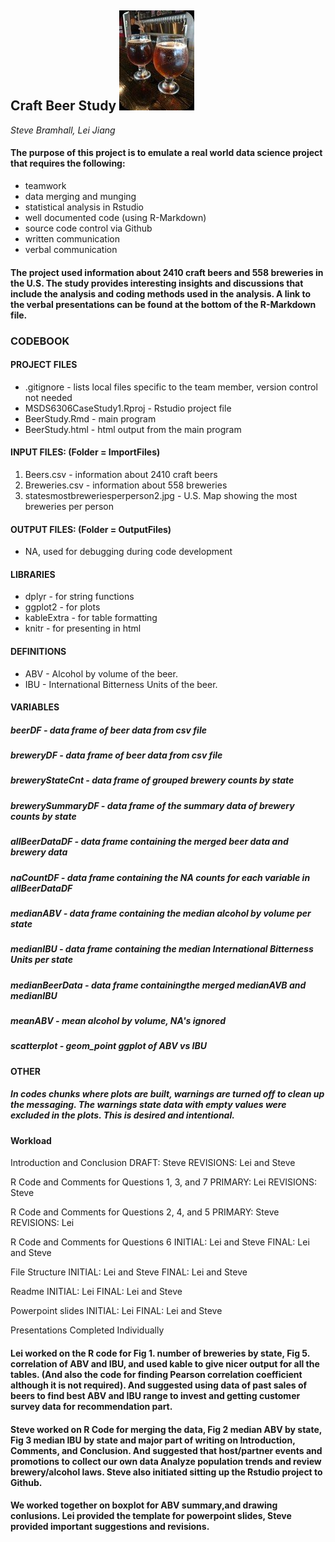 ## Craft Beer Study  ![picture](./ImportFiles/craftbeer3.jpg)

*Steve Bramhall, Lei Jiang*

#### The purpose of this project is to emulate a real world data science project that requires the following:
- teamwork
- data merging and munging
- statistical analysis in Rstudio
- well documented code (using R-Markdown)
- source code control via Github
- written communication
- verbal communication 

#### The project used information about 2410 craft beers and 558 breweries in the U.S. The study provides interesting insights and discussions that include the analysis and coding methods used in the analysis. A link to the verbal presentations can be found at the bottom of the R-Markdown file.


### CODEBOOK

#### PROJECT FILES
* .gitignore - lists local files specific to the team member, version control not needed
* MSDS6306CaseStudy1.Rproj - Rstudio project file
* BeerStudy.Rmd - main program
* BeerStudy.html - html output from the main program

#### INPUT FILES: (Folder = ImportFiles)
1. Beers.csv - information about 2410 craft beers
2. Breweries.csv - information about 558 breweries
3. statesmostbreweriesperperson2.jpg - U.S. Map showing the most breweries per person

#### OUTPUT FILES: (Folder = OutputFiles)
* NA, used for debugging during code development

#### LIBRARIES
* dplyr - for string functions
* ggplot2 - for plots
* kableExtra - for table formatting
* knitr - for presenting in html

#### DEFINITIONS
* ABV - Alcohol by volume of the beer.
* IBU - International Bitterness Units of the beer.

#### VARIABLES
##### beerDF - *data frame of beer data from csv file*
##### breweryDF - *data frame of beer data from csv file*
##### breweryStateCnt - *data frame of grouped brewery counts by state*
##### brewerySummaryDF - *data frame of the summary data of brewery counts by state*
##### allBeerDataDF - *data frame containing the merged beer data and brewery data*
##### naCountDF - *data frame containing the NA counts for each variable in allBeerDataDF*
##### medianABV - *data frame containing the median alcohol by volume per state*
##### medianIBU - *data frame containing the median International Bitterness Units per state*
##### medianBeerData - *data frame containingthe merged medianAVB and medianIBU*
##### meanABV - *mean alcohol by volume, NA's ignored*
##### scatterplot - *geom_point ggplot of ABV vs IBU*

#### OTHER
##### In codes chunks where plots are built, warnings are turned off to clean up the messaging. The warnings state data with empty values were excluded in the plots. This is desired and intentional.

#### Workload
Introduction and Conclusion
DRAFT: Steve
REVISIONS: Lei and Steve

R Code and Comments for Questions 1, 3, and 7
PRIMARY: Lei
REVISIONS: Steve

R Code and Comments for Questions 2, 4, and 5
PRIMARY: Steve
REVISIONS: Lei

R Code and Comments for Questions 6
INITIAL: Lei and Steve
FINAL: Lei and Steve

File Structure
INITIAL: Lei and Steve
FINAL: Lei and Steve

Readme
INITIAL: Lei
FINAL: Lei and Steve

Powerpoint slides
INITIAL: Lei 
FINAL: Lei and Steve

Presentations
Completed Individually

#### Lei worked on the R code for Fig 1. number of breweries by state, Fig 5. correlation of ABV and IBU, and used kable to give nicer output for all the tables.  (And also the code for finding Pearson correlation coefficient although it is not required). And suggested using data of past sales of beers to find best ABV and IBU range to invest and getting customer survey data for recommendation part. 
#### Steve worked on R Code for merging the data, Fig 2 median ABV by state, Fig 3 median IBU by state and major part of writing on Introduction, Comments, and Conclusion. And suggested that host/partner events and promotions to collect our own data Analyze population trends and review brewery/alcohol laws. Steve also initiated sitting up the Rstudio project to Github. 
#### We worked together on boxplot for ABV summary,and drawing conlusions. Lei provided the template for powerpoint slides, Steve provided important suggestions and revisions.

